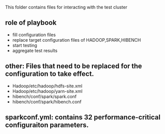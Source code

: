This folder contains files for interacting with the test cluster
## role of playbook
- fill configuration files
- replace target configuration files of HADOOP,SPARK,HIBENCH
- start testing
- aggregate test results

## other: Files that need to be replaced for the configuration to take effect.
- Hadoop/etc/hadoop/hdfs-site.xml
- Hadoop/etc/hadoop/yarn-site.xml
- hibench/conf/spark/spark.conf
- hibench/conf/spark/hibench.conf

## sparkconf.yml: contains 32 performance-critical configuraiton parameters.
